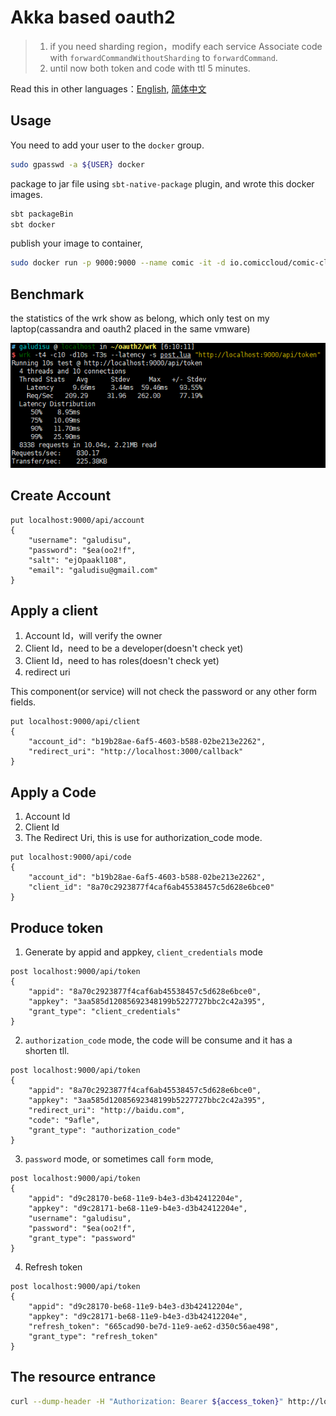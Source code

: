 Akka based oauth2 
=================


>1. if you need sharding region，modify each service Associate code with `forwardCommandWithoutSharding` to `forwardCommand`.
>2. until now both token and code with ttl 5 minutes.

Read this in other languages：[English](README.md), [简体中文](README.zh-cn.md)

## Usage

You need to add your user to the `docker` group.

```bash
sudo gpasswd -a ${USER} docker
```

package to jar file using `sbt-native-package` plugin, and wrote this docker images.

```bash
sbt packageBin
sbt docker
```

publish your image to container,

```bash
sudo docker run -p 9000:9000 --name comic -it -d io.comiccloud/comic-cloud-oauth2
```

## Benchmark

the statistics of the wrk show as belong, which only test on my laptop(cassandra and oauth2 placed in the same vmware)

![wrk](doc/wrk.PNG)

## Create Account

```
put localhost:9000/api/account
{
	"username": "galudisu",
	"password": "$ea(oo2!f",
	"salt": "ejOpaakl108",
	"email": "galudisu@gmail.com"
}
```

## Apply a client

1. Account Id，will verify the owner
2. Client Id，need to be a developer(doesn't check yet)
3. Client Id，need to has roles(doesn't check yet)
4. redirect uri

This component(or service) will not check the password or any other form fields.

```
put localhost:9000/api/client
{
    "account_id": "b19b28ae-6af5-4603-b588-02be213e2262",
    "redirect_uri": "http://localhost:3000/callback"
}
```

## Apply a Code

1. Account Id
2. Client Id
3. The Redirect Uri, this is use for authorization_code mode.

```
put localhost:9000/api/code
{
    "account_id": "b19b28ae-6af5-4603-b588-02be213e2262",
    "client_id": "8a70c2923877f4caf6ab45538457c5d628e6bce0"
}
```

## Produce token

1. Generate by appid and appkey, `client_credentials` mode

```
post localhost:9000/api/token
{
    "appid": "8a70c2923877f4caf6ab45538457c5d628e6bce0",
    "appkey": "3aa585d12085692348199b5227727bbc2c42a395",
    "grant_type": "client_credentials"
}
```

2. `authorization_code` mode, the code will be consume and it has a shorten tll.

```
post localhost:9000/api/token
{
    "appid": "8a70c2923877f4caf6ab45538457c5d628e6bce0",
    "appkey": "3aa585d12085692348199b5227727bbc2c42a395",
    "redirect_uri": "http://baidu.com",
    "code": "9afle",
    "grant_type": "authorization_code"
}
```

3. `password` mode, or sometimes call `form` mode,

```
post localhost:9000/api/token
{
    "appid": "d9c28170-be68-11e9-b4e3-d3b42412204e",
    "appkey": "d9c28171-be68-11e9-b4e3-d3b42412204e",
    "username": "galudisu",
    "password": "$ea(oo2!f",
    "grant_type": "password"
}
```

4. Refresh token

```
post localhost:9000/api/token
{
    "appid": "d9c28170-be68-11e9-b4e3-d3b42412204e",
    "appkey": "d9c28171-be68-11e9-b4e3-d3b42412204e",
    "refresh_token": "665cad90-be7d-11e9-ae62-d350c56ae498",
    "grant_type": "refresh_token"
}
```

## The resource entrance

```bash
curl --dump-header -H "Authorization: Bearer ${access_token}" http://localhost:9000/api/resources
```